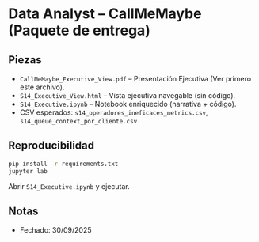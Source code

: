 # Data Analyst – CallMeMaybe (Paquete de entrega)

## Piezas
- `CallMeMaybe_Executive_View.pdf` – Presentación Ejecutiva (Ver primero este archivo).
- `S14_Executive_View.html` – Vista ejecutiva navegable (sin código).
- `S14_Executive.ipynb` – Notebook enriquecido (narrativa + código).
- CSV esperados: `s14_operadores_ineficaces_metrics.csv`, `s14_queue_context_por_cliente.csv`

## Reproducibilidad
```bash
pip install -r requirements.txt
jupyter lab
```
Abrir `S14_Executive.ipynb` y ejecutar.

## Notas
- Fechado: 30/09/2025

